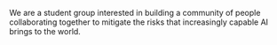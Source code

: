 We are a student group interested in building a community of people collaborating together to mitigate the risks that increasingly capable AI brings to the world.